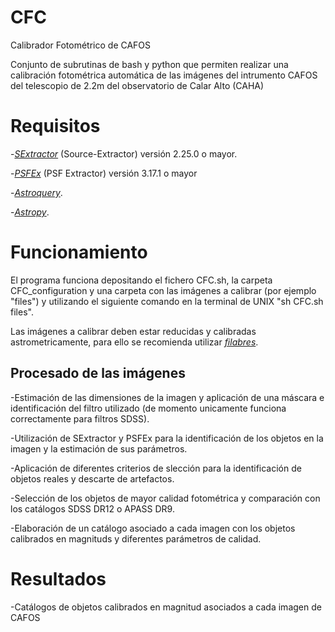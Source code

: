 # CFC
Calibrador Fotométrico de CAFOS

Conjunto de subrutinas de bash y python que permiten realizar una calibración fotométrica automática de las imágenes del intrumento CAFOS del telescopio de 2.2m del observatorio de Calar Alto (CAHA)

# Requisitos

-*[SExtractor][1]* (Source-Extractor) versión 2.25.0 o mayor.

-*[PSFEx][2]* (PSF Extractor) versión 3.17.1 o mayor

-*[Astroquery][3]*.

-*[Astropy][4]*.

[1]: https://github.com/astromatic/sextractor
[2]: https://www.astromatic.net/software/psfex
[3]: https://astroquery.readthedocs.io/en/latest/
[4]: https://www.astropy.org/

# Funcionamiento

El programa funciona depositando el fichero CFC.sh, la carpeta CFC_configuration y una carpeta con las imágenes a calibrar (por ejemplo "files") y utilizando el siguiente comando en la terminal de UNIX "sh CFC.sh files".

Las imágenes a calibrar deben estar reducidas y calibradas astrometricamente, para ello se recomienda utilizar *[filabres][5]*.

[5]: https://github.com/nicocardiel/filabres

## Procesado de las imágenes

-Estimación de las dimensiones de la imagen y aplicación de una máscara e identificación del filtro utilizado (de momento unicamente funciona correctamente para filtros SDSS).

-Utilización de SExtractor y PSFEx para la identificación de los objetos en la imagen y la estimación de sus parámetros.

-Aplicación de diferentes criterios de slección para la identificación de objetos reales y descarte de artefactos.

-Selección de los objetos de mayor calidad fotométrica y comparación con los catálogos SDSS DR12 o APASS DR9.

-Elaboración de un catálogo asociado a cada imagen con los objetos calibrados en magnituds y diferentes parámetros de calidad.

# Resultados

-Catálogos de objetos calibrados en magnitud asociados a cada imagen de CAFOS
